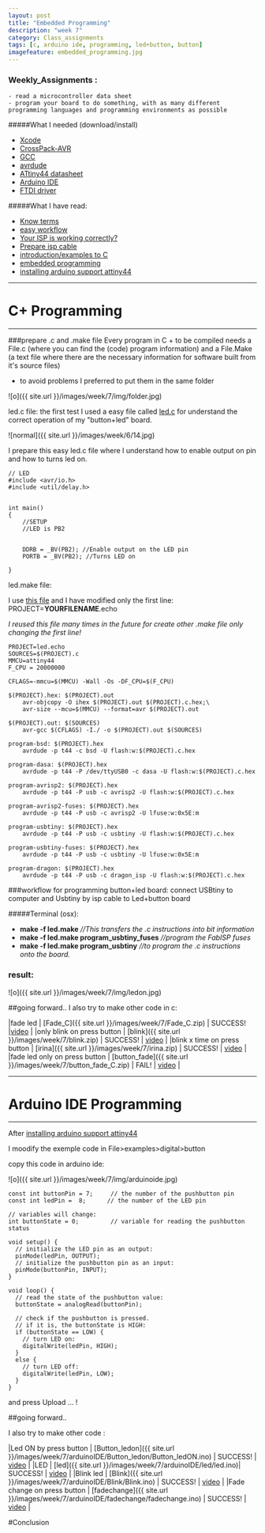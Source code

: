 ```yaml
---
layout: post
title: "Embedded Programming"
description: "week 7"
category: Class_assignments
tags: [c, arduino ide, programming, led+button, button]
imagefeature: embedded_programming.jpg
---
```


### Weekly_Assignments :
	- read a microcontroller data sheet
	- program your board to do something, with as many different programming languages and programming environments as possible

#####What I  needed (download/install)

- [Xcode](https://developer.apple.com/xcode/)
- [CrossPack-AVR](http://www.obdev.at/products/crosspack/index.html)
- [GCC](http://www.mkyong.com/mac/how-to-install-gcc-compiler-on-mac-os-x/)
- [avrdude](https://learn.adafruit.com/usbtinyisp/avrdude)
- [ATtiny44 datasheet](http://www.atmel.com/devices/attiny44.aspx)
- [Arduino IDE](http://arduino.cc/en/main/software)
- [FTDI driver](http://www.ftdichip.com/FTDrivers.htm)

#####What I have read:
	
- [Know terms](http://fab.cba.mit.edu/classes/863.13/tutorials/EmbeddedProgramming/echo.html)	
- [easy workflow](http://fab.cba.mit.edu/classes/863.11/people/irina.chernyakova/7_embedded.html)
- [Your ISP is working correctly?](http://academy.cba.mit.edu/content/tutorials/akf/programming_FabISP.html)	
- [Prepare isp cable](http://fab.cba.mit.edu/classes/863.12/people/laia.mogassoldevila/projects/p6.html)	
- [introduction/examples to C](http://publications.gbdirect.co.uk/c_book/chapter1/)
- [embedded programming](http://www.scriptoriumdesigns.com/embedded/gpio_out.php)
- [installing arduino support attiny44](http://academy.cba.mit.edu/content/tutorials/akf/embedded_programming_arduinoIDE.html)


****

# C+ Programming

****


###prepare .c and .make file 
Every program in C + to be compiled needs a File.c (where you can find the (code) program information) and a File.Make (a text file where there are the necessary information for software built from it's source files)
- to avoid problems I preferred to put them in the same folder

![o]({{ site.url }}/images/week/7/img/folder.jpg)

led.c file:
the first test I used a easy file called [led.c]() for understand the correct operation of my "button+led" board.

![normal]({{ site.url }}/images/week/6/14.jpg)

I prepare this easy led.c file where I understand how to enable output on pin and how to turns led on.

	// LED 
	#include <avr/io.h>
	#include <util/delay.h>


	int main()
	{
		//SETUP
		//LED is PB2


		DDRB = _BV(PB2); //Enable output on the LED pin
		PORTB = _BV(PB2); //Turns LED on

	}

led.make file:

I use [this file](http://academy.cba.mit.edu/classes/embedded_programming/hello.ftdi.44.echo.c.make)
and I have modified only the first line: PROJECT=**YOURFILENAME**.echo

*I reused this file many times in the future for create other .make file only changing the first line!*

	PROJECT=led.echo
	SOURCES=$(PROJECT).c
	MMCU=attiny44
	F_CPU = 20000000

	CFLAGS=-mmcu=$(MMCU) -Wall -Os -DF_CPU=$(F_CPU)

	$(PROJECT).hex: $(PROJECT).out
		avr-objcopy -O ihex $(PROJECT).out $(PROJECT).c.hex;\
		avr-size --mcu=$(MMCU) --format=avr $(PROJECT).out
 
	$(PROJECT).out: $(SOURCES)
		avr-gcc $(CFLAGS) -I./ -o $(PROJECT).out $(SOURCES)
 
	program-bsd: $(PROJECT).hex
		avrdude -p t44 -c bsd -U flash:w:$(PROJECT).c.hex

	program-dasa: $(PROJECT).hex
		avrdude -p t44 -P /dev/ttyUSB0 -c dasa -U flash:w:$(PROJECT).c.hex

	program-avrisp2: $(PROJECT).hex
		avrdude -p t44 -P usb -c avrisp2 -U flash:w:$(PROJECT).c.hex

	program-avrisp2-fuses: $(PROJECT).hex
		avrdude -p t44 -P usb -c avrisp2 -U lfuse:w:0x5E:m

	program-usbtiny: $(PROJECT).hex
		avrdude -p t44 -P usb -c usbtiny -U flash:w:$(PROJECT).c.hex

	program-usbtiny-fuses: $(PROJECT).hex
		avrdude -p t44 -P usb -c usbtiny -U lfuse:w:0x5E:m

	program-dragon: $(PROJECT).hex
		avrdude -p t44 -P usb -c dragon_isp -U flash:w:$(PROJECT).c.hex


###workflow for programming button+led board:
connect USBtiny to computer and Usbtiny by isp cable to Led+button board

#####Terminal (osx):
- **make -f led.make** *//This transfers the .c instructions into bit information*
- **make -f led.make program_usbtiny_fuses** *//program the FabISP fuses*
- **make -f led.make program_usbtiny** *//to program the .c instructions onto the board.*

### result:
![o]({{ site.url }}/images/week/7/img/ledon.jpg)

##going forward..
I also try to make other code in c:

|fade led | [Fade_C]({{ site.url }}/images/week/7/Fade_C.zip) | SUCCESS! |[video]() | 
|only blink on press button | [blink]({{ site.url }}/images/week/7/blink.zip) | SUCCESS! | [video]() |
|blink x time on press button | [irina]({{ site.url }}/images/week/7/irina.zip) | SUCCESS! | [video]() |
|fade led only on press button | [button_fade]({{ site.url }}/images/week/7/button_fade_C.zip) | FAIL! | [video]() |


****

# Arduino IDE Programming

****
After [installing arduino support attiny44](http://academy.cba.mit.edu/content/tutorials/akf/embedded_programming_arduinoIDE.html)

I moodify the exemple code in File>examples>digital>button


copy this code in arduino ide:

![o]({{ site.url }}/images/week/7/img/arduinoide.jpg)

	const int buttonPin = 7;     // the number of the pushbutton pin
	const int ledPin =  8;      // the number of the LED pin

	// variables will change:
	int buttonState = 0;         // variable for reading the pushbutton status

	void setup() {
	  // initialize the LED pin as an output:
	  pinMode(ledPin, OUTPUT);
	  // initialize the pushbutton pin as an input:
	  pinMode(buttonPin, INPUT);
	}

	void loop() {
	  // read the state of the pushbutton value:
	  buttonState = analogRead(buttonPin);

	  // check if the pushbutton is pressed.
	  // if it is, the buttonState is HIGH:
	  if (buttonState == LOW) {
	    // turn LED on:
	    digitalWrite(ledPin, HIGH);
	  }
	  else {
	    // turn LED off:
	    digitalWrite(ledPin, LOW);
	  }
	}

and press Upload ... ! 

##going forward..

I also try to make other code :

|Led ON by press button | [Button_ledon]({{ site.url }}/images/week/7/arduinoIDE/Button_ledon/Button_ledON.ino) | SUCCESS! | [video]() | 
|LED | [led]({{ site.url }}/images/week/7/arduinoIDE/led/led.ino)| SUCCESS! | [video]() |
|Blink led | [Blink]({{ site.url }}/images/week/7/arduinoIDE/Blink/Blink.ino) | SUCCESS! | [video]() |
|Fade change on press button | [fadechange]({{ site.url }}/images/week/7/arduinoIDE/fadechange/fadechange.ino) | SUCCESS! | [video]() |

#Conclusion

